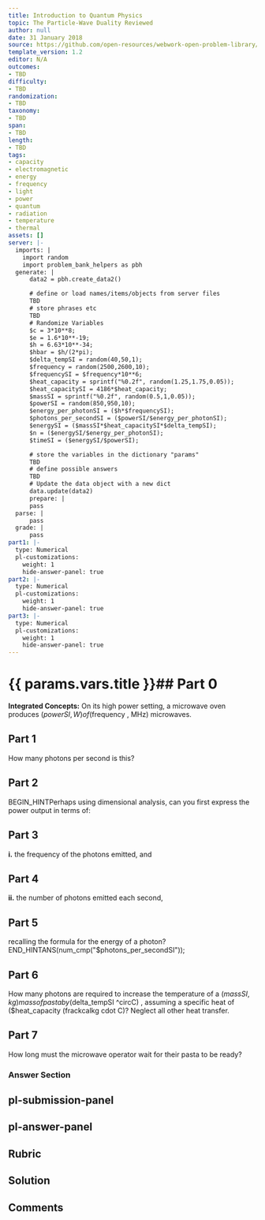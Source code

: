 ```yaml
---
title: Introduction to Quantum Physics
topic: The Particle-Wave Duality Reviewed
author: null
date: 31 January 2018
source: https://github.com/open-resources/webwork-open-problem-library/tree/master/Contrib/BrockPhysics/College_Physics_Urone/29.Introduction_to_Quantum_Physics/29-08.The_Particle_Wave_Duality_Reviewed/NU_U17_29_08_004.pg
template_version: 1.2
editor: N/A
outcomes:
- TBD
difficulty:
- TBD
randomization:
- TBD
taxonomy:
- TBD
span:
- TBD
length:
- TBD
tags:
- capacity
- electromagnetic
- energy
- frequency
- light
- power
- quantum
- radiation
- temperature
- thermal
assets: []
server: |-
  imports: |
    import random
    import problem_bank_helpers as pbh
  generate: |
      data2 = pbh.create_data2()

      # define or load names/items/objects from server files
      TBD
      # store phrases etc
      TBD
      # Randomize Variables
      $c = 3*10**8;
      $e = 1.6*10**-19;
      $h = 6.63*10**-34;
      $hbar = $h/(2*pi);
      $delta_tempSI = random(40,50,1);
      $frequency = random(2500,2600,10);
      $frequencySI = $frequency*10**6;
      $heat_capacity = sprintf("%0.2f", random(1.25,1.75,0.05));
      $heat_capacitySI = 4186*$heat_capacity;
      $massSI = sprintf("%0.2f", random(0.5,1,0.05));
      $powerSI = random(850,950,10);
      $energy_per_photonSI = ($h*$frequencySI);
      $photons_per_secondSI = ($powerSI/$energy_per_photonSI);
      $energySI = ($massSI*$heat_capacitySI*$delta_tempSI);
      $n = ($energySI/$energy_per_photonSI);
      $timeSI = ($energySI/$powerSI);

      # store the variables in the dictionary "params"
      TBD
      # define possible answers
      TBD
      # Update the data object with a new dict
      data.update(data2)
      prepare: |
      pass
  parse: |
      pass
  grade: |
      pass
part1: |-
  type: Numerical
  pl-customizations:
    weight: 1
    hide-answer-panel: true
part2: |-
  type: Numerical
  pl-customizations:
    weight: 1
    hide-answer-panel: true
part3: |-
  type: Numerical
  pl-customizations:
    weight: 1
    hide-answer-panel: true
---
```


# {{ params.vars.title }}## Part 0 
<b>Integrated Concepts:</b> On its high power setting, a microwave oven produces ($powerSI , W) of ($frequency , MHz) microwaves. 
## Part 1 
How many photons per second is this? 
## Part 2 
BEGIN_HINTPerhaps using dimensional analysis, can you first express the power output in terms of: 
## Part 3 
<b>i.</b> the frequency of the photons emitted, and 
## Part 4 
<b>ii.</b> the number of photons emitted each second, 
## Part 5 
recalling the formula for the energy of a photon?END_HINTANS(num_cmp("$photons_per_secondSI")); 
## Part 6 
How many photons are required to increase the temperature of a ($massSI , kg) mass of pasta by ($delta_tempSI ^circC) , assuming a specific heat of ($heat_capacity (frackcalkg cdot C)? Neglect all other heat transfer. 
## Part 7 
How long must the microwave operator wait for their pasta to be ready? 


### Answer Section 


## pl-submission-panel 


## pl-answer-panel 


## Rubric 


## Solution 


## Comments 


